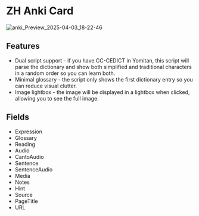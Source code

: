 # ZH Anki Card

![anki_Preview_2025-04-03_18-22-46](https://github.com/user-attachments/assets/9cea91c8-d7ff-40f9-b39f-031ded31909c)

## Features

- Dual script support - if you have CC-CEDICT in Yomitan, this script will parse
  the dictionary and show both simplified and traditional characters in a random
  order so you can learn both.
- Minimal glossary - the script only shows the first dictionary entry so you can
  reduce visual clutter.
- Image lightbox - the image will be displayed in a lightbox when clicked,
  allowing you to see the full image.

## Fields

- Expression
- Glossary
- Reading
- Audio
- CantoAudio
- Sentence
- SentenceAudio
- Media
- Notes
- Hint
- Source
- PageTitle
- URL
